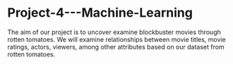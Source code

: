 # Project-4---Machine-Learning
The aim of our project is to uncover examine blockbuster movies through rotten tomatoes. We will examine relationships between movie titles, movie ratings, actors, viewers, among other attributes based on our dataset from rotten tomatoes.

